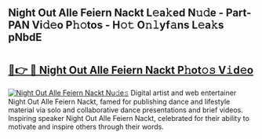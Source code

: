 ## Night Out Alle Feiern Nackt L𝚎a𝚔ed N𝚞𝚍e - Part-PAN Vi𝚍𝚎o P𝚑𝚘tos - H𝚘𝚝 O𝚗𝚕yf𝚊ns L𝚎a𝚔s pNbdE

# <h2><a href="http://kfe7rp2.oniu.top/?m=Night+Out+Alle+Feiern+Nackt">🔗👉 🔴 Night Out Alle Feiern Nackt P𝚑ot𝚘𝚜 V𝚒d𝚎o</a></h2>

[![Night Out Alle Feiern Nackt Nu𝚍e𝚜](https://i.imgur.com/0qMVB7G.gif)](http://kfe7rp2.oniu.top/?m=Night+Out+Alle+Feiern+Nackt)
Digital artist and web entertainer Night Out Alle Feiern Nackt, famed for publishing dance and lifestyle material via solo and collaborative dance presentations and brief videos. Inspiring speaker Night Out Alle Feiern Nackt, celebrated for their ability to motivate and inspire others through their words.  
